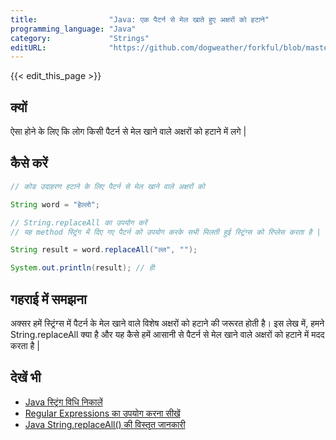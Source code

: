 ```yaml
---
title:                "Java: एक पैटर्न से मेल खाते हुए अक्षरों को हटाने"
programming_language: "Java"
category:             "Strings"
editURL:              "https://github.com/dogweather/forkful/blob/master/content/hi/java/deleting-characters-matching-a-pattern.md"
---
```


{{< edit_this_page >}}

## क्यों

ऐसा होने के लिए कि लोग किसी पैटर्न से मेल खाने वाले अक्षरों को हटाने में लगे |

## कैसे करें

```Java
// कोड उदाहरण हटाने के लिए पैटर्न से मेल खाने वाले अक्षरों को

String word = "हेल्लो";

// String.replaceAll का उपयोग करें
// यह method स्ट्रिंग में दिए गए पैटर्न को उपयोग करके सभी मिलती हुई स्ट्रिंग्स को रिप्लेस करता है |

String result = word.replaceAll("ल्ल", "");

System.out.println(result); // हेो
```

## गहराई में समझना

अक्सर हमें स्ट्रिंग्स में पैटर्न के मेल खाने वाले विशेष अक्षरों को हटाने की जरूरत होती है। इस लेख में, हमने String.replaceAll क्या है और यह कैसे हमें आसानी से पैटर्न से मेल खाने वाले अक्षरों को हटाने में मदद करता है |

## देखें भी

- [Java  स्ट्रिंग विधि निकालें](https://www.w3schools.com/java/java_ref_string.asp)
- [Regular Expressions का उपयोग करना सीखें](https://www.javatpoint.com/java-regex)
- [Java String.replaceAll() की विस्तृत जानकारी](https://www.geeksforgeeks.org/java-string-replaceall-method-example/)